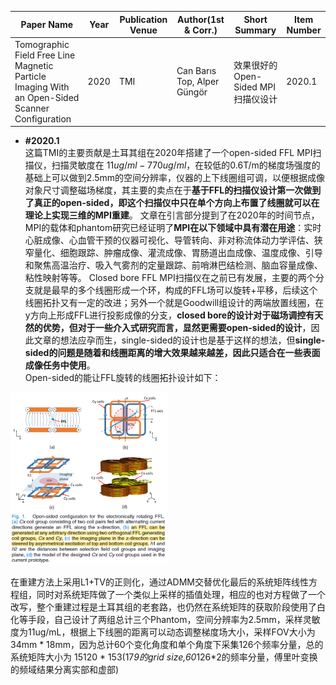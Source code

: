 | Paper Name | Year | Publication Venue | Author(1st & Corr.) | Short Summary | Item Number | 
|------|------|------|------|------|------|
| Tomographic Field Free Line Magnetic Particle Imaging With an Open-Sided  Scanner Configuration | 2020 | TMI | Can Barıs Top, Alper Güngör | 效果很好的Open-Sided MPI扫描仪设计 | 2020.1 | 

* **#2020.1**  
  这篇TMI的主要贡献是土耳其组在2020年搭建了一个open-sided FFL MPI扫描仪，扫描灵敏度在 $11ug/ml-770ug/ml$，在较低的0.6T/m的梯度场强度的基础上可以做到2.5mm的空间分辨率，仪器的上下线圈组可调，以便根据成像对象尺寸调整磁场梯度，其主要的卖点在于**基于FFL的扫描仪设计第一次做到了真正的open-sided，即这个扫描仪中只在单个方向上布置了线圈就可以在理论上实现三维的MPI重建**。
  文章在引言部分提到了在2020年的时间节点，MPI的载体和phantom研究已经证明了**MPI在以下领域中具有潜在用途**：实时心脏成像、心血管干预的仪器可视化、导管转向、非对称流体动力学评估、狭窄量化、细胞跟踪、肿瘤成像、灌流成像、胃肠道出血成像、温度成像、引导和聚焦高温治疗、吸入气雾剂的定量跟踪、前哨淋巴结检测、脑血容量成像、粘性映射等等。
  Closed bore FFL MPI扫描仪在之前已有发展，主要的两个分支就是最早的多个线圈形成一个环，构成的FFL场可以旋转+平移，后续这个线圈拓扑又有一定的改进；另外一个就是Goodwill组设计的两端放置线圈，在y方向上形成FFL进行投影成像的分支，**closed bore的设计对于磁场调控有天然的优势，但对于一些介入式研究而言，显然更需要open-sided的设计**，因此文章的想法应孕而生，single-sided的设计也是基于这样的想法，但**single-sided的问题是随着和线圈距离的增大效果越来越差，因此只适合在一些表面成像任务中使用**。  
  Open-sided的能让FFL旋转的线圈拓扑设计如下：  
<img src="pics/1.png" alt="Open-sided configuration for the electronically rotating FFL" width="50%" height="50%">
  
  
  在重建方法上采用L1+TV的正则化，通过ADMM交替优化最后的系统矩阵线性方程组，同时对系统矩阵做了一个类似上采样的插值处理，相应的也对方程做了一个改写，整个重建过程是土耳其组的老套路，也仍然在系统矩阵的获取阶段使用了白化等手段，自己设计了两组总计三个Phantom，空间分辨率为2.5mm，采样灵敏度为11ug/mL，根据上下线圈的距离可以动态调整梯度场大小，采样FOV大小为34mm * 18mm，因为总计60个变化角度和单个角度下采集126个频率分量，总的系统矩阵大小为 15120 * 153(17*9的grid size,60*126*2的频率分量，傅里叶变换的频域结果分离实部和虚部)
